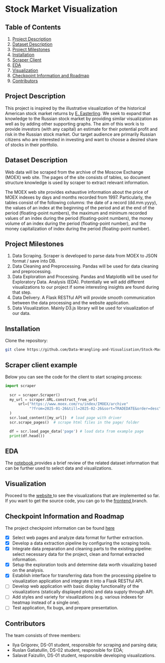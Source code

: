 # Stock Market Visualization

## Table of Contents
<ol>
<li> <a href="#description">Project Description</a> </li>
<li> <a href="#dataset">Dataset Description</a> </li>
<li> <a href="#milestones">Project Milestones</a> </li>
<li> <a href="#installation">Installation</a> </li>
<li> <a href="#scraper">Scraper Client</a> </li>
<li> <a href="#eda">EDA</a> </li>
<li> <a href="#visualization">Visualization</a> </li>
<li> <a href="#roadmap">Checkpoint Information and Roadmap</a> </li>
<li> <a href="#contributors">Contributors</a> </li>
</ol>

<a name="description"> <h2> Project Description </h2> </a>
<p>
This project is inspired by the illustrative visualization of the historical American stock market returns by <a href="https://archive.nytimes.com/www.nytimes.com/interactive/2011/01/02/business/20110102-metrics-graphic.html">E. Easterling</a>. We seek to expand that knowledge to the Russian stock market by providing similar visualization as well as by adding other supporting graphs. The aim of this work is to provide investors (with any capital) an estimate for their potential profit and risk in the Russian stock market. Our target audience are primarily Russian citizens who are interested in investing and want to choose a desired share of stocks in their portfolio.
</p>

<a name="dataset"> <h2> Dataset Description </h2> </a>
<p>
Web data will be scraped from the archive of the Moscow Exchange (MOEX) web site. The pages of the site consists of tables, so document structure knowledge is used by scraper to extract relevant information.
</p>
<p>
The MOEX web site provides exhaustive information about the price of MOEX indexes by days and months recorded from 1997. Particularly, the tables consist of the following columns: the date of a record (dd.mm.yyyy), the values of an index at the beginning of the period and at the end of the period (floating-point numbers), the maximum and minimum recorded values of an index during the period (floating-point numbers), the money volume of an index during the period (floating-point number), and the money capitalization of index during the period (floating-point number).
</p>

<a name="milestones"> <h2> Project Milestones </h2> </a>
<ol>
<li>Data Scraping. Scraper is developed to parse data from MOEX to JSON format / save into DB. </li>
<li>Data Cleaning and Preprocessing. Pandas will be used for data cleaning and preprocessing. </li>
<li>Data Exploration and Processing. Pandas and Matplotlib will be used for Exploratory Data. Analysis (EDA). Potentially we will add different visualizations to our project if some interesting insights are found during that step. </li>
<li>Data Delivery. A Flask RESTful API will provide smooth communication between the data processing and the website application. </li>
<li> Data Visualization. Mainly D3.js library will be used for visualization of our data. </li>
</ol>

<a name="installation"> <h2> Installation </h2> </a>
Clone the repository:
```bash
git clone https://github.com/Data-Wrangling-and-Visualisation/Stock-Market-Visualization
```

<a name="scraper"> <h2> Scraper client example </h2> </a>
Below you can see the code for the client to start scraping process:
```Python
import scraper
    
  scr = scraper.Scraper()
  my_url = scraper.URL.construct_from_url(
      url=("https://www.moex.com/ru/index/IMOEX/archive"
           "?from=2025-01-26&till=2025-02-26&sort=TRADEDATE&order=desc")
  )
  scr.load_content([my_url])  # load page with driver
  scr.scrape_pages()  # scrape html files in the page/ folder

  df = scr.load_page_data('page') # load data from example page
  print(df.head())
```

<a name="eda"> <h2> EDA </h2> </a>
The <a href="">notebook </a> provides a brief review of the related dataset information that can be further used to select data and visualizations.

<a name="visualization"> <h2> Visualization </h2> </a>
Proceed to the <a href=""> website </a> to see the visualizations that are implemented so far. If you want to get the source code, you can go to the <a href="https://github.com/Data-Wrangling-and-Visualisation/Stock-Market-Visualization/tree/frontend"> frontend </a> branch.

<a name="roadmap"> <h2> Checkpoint Information and Roadmap </h2> </a>
The project checkpoint information can be found <a href="">here </a>

- [x] Select web pages and analyze data format for further extraction.
- [x] Develop a data extraction pipeline by configuring the scraping tools.
- [x] Integrate data preparation and cleaning parts to the existing pipeline: select necessary data for the project, clean and format extracted information.
- [x] Setup the exploration tools and determine data worth visualizing based on the analysis.
- [x] Establish interface for transferring data from the processing pipeline to visualization application and integrate it into a Flask RESTful API.
- [ ] Develop web application with basic display functionality of the visualizations (statically displayed plots) and data supply through API.
- [ ] Add styles and variety for visualizations (e.g. various indexes for heatmap instead of a single one).
- [ ] Test application, fix bugs, and prepare presentation.

<a name="contributors"> <h2> Contributors </h2> </a>
The team consists of three members:
- Ilya Grigorev, DS-01 student, responsible for scraping and parsing data;
- Ruslan Gatiatullin, DS-02 student, responsible for EDA;
- Salavat Faizullin, DS-01 student, responsible developing visualizations.

